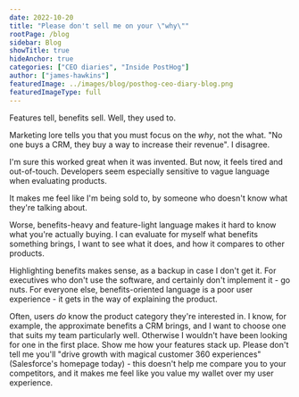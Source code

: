 ```yaml
---
date: 2022-10-20
title: "Please don't sell me on your \"why\""
rootPage: /blog
sidebar: Blog
showTitle: true
hideAnchor: true
categories: ["CEO diaries", "Inside PostHog"]
author: ["james-hawkins"]
featuredImage: ../images/blog/posthog-ceo-diary-blog.png
featuredImageType: full
---
```


Features tell, benefits sell. Well, they used to.

Marketing lore tells you that you must focus on the _why_, not the what. "No one buys a CRM, they buy a way to increase their revenue". I disagree.

I'm sure this worked great when it was invented. But now, it feels tired and out-of-touch. Developers seem especially sensitive to vague language when evaluating products.

It makes me feel like I'm being sold to, by someone who doesn't know what they're talking about.

Worse, benefits-heavy and feature-light language makes it hard to know what you're actually buying. I can evaluate for myself what benefits something brings, I want to see what it does, and how it compares to other products.

Highlighting benefits makes sense, as a backup in case I don't get it. For executives who don't use the software, and certainly don't implement it - go nuts. For everyone else, benefits-oriented language is a poor user experience - it gets in the way of explaining the product.

Often, users _do_ know the product category they're interested in. I know, for example, the approximate benefits a CRM brings, and I want to choose one that suits my team particularly well. Otherwise I wouldn't have been looking for one in the first place. Show me how your features stack up. Please don't tell me you'll "drive growth with magical customer 360 experiences" (Salesforce's homepage today) - this doesn't help me compare you to your competitors, and it makes me feel like you value my wallet over my user experience.